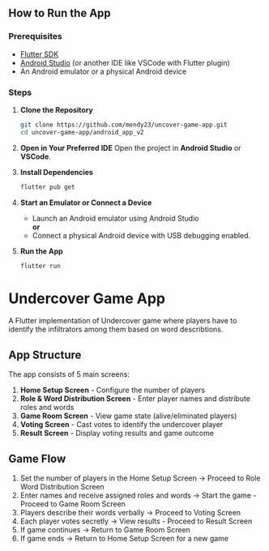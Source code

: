 
## How to Run the App

### Prerequisites

- [Flutter SDK](https://flutter.dev/docs/get-started/install)
- [Android Studio](https://developer.android.com/studio) (or another IDE like VSCode with Flutter plugin)
- An Android emulator or a physical Android device

### Steps

1. **Clone the Repository**
   ```bash
   git clone https://github.com/mendy23/uncover-game-app.git
   cd uncover-game-app/android_app_v2
   ```

2. **Open in Your Preferred IDE**
   Open the project in **Android Studio** or **VSCode**.

3. **Install Dependencies**
   ```bash
   flutter pub get
   ```

4. **Start an Emulator or Connect a Device**
   - Launch an Android emulator using Android Studio  
     **or**
   - Connect a physical Android device with USB debugging enabled.

5. **Run the App**
   ```bash
   flutter run
   ```

# Undercover Game App

A Flutter implementation of Undercover game where players have to identify the infiltrators among them based on word describtions. 

## App Structure

The app consists of 5 main screens:

1. **Home Setup Screen** - Configure the number of players
2. **Role & Word Distribution Screen** - Enter player names and distribute roles and words
3. **Game Room Screen** - View game state (alive/eliminated players)
4. **Voting Screen** - Cast votes to identify the undercover player
5. **Result Screen** - Display voting results and game outcome

## Game Flow

1. Set the number of players in the Home Setup Screen → Proceed to Role Word Distribution Screen
2. Enter names and receive assigned roles and words → Start the game - Proceed to Game Room Screen
3. Players describe their words verbally → Proceed to Voting Screen
4. Each player votes secretly → View results - Proceed to Result Screen
5. If game continues → Return to Game Room Screen
6. If game ends → Return to Home Setup Screen for a new game
